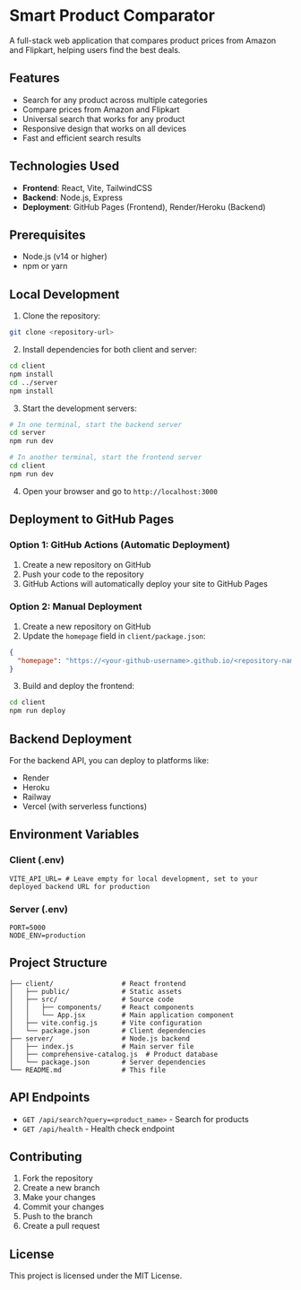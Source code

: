 # Smart Product Comparator

A full-stack web application that compares product prices from Amazon and Flipkart, helping users find the best deals.

## Features

- Search for any product across multiple categories
- Compare prices from Amazon and Flipkart
- Universal search that works for any product
- Responsive design that works on all devices
- Fast and efficient search results

## Technologies Used

- **Frontend**: React, Vite, TailwindCSS
- **Backend**: Node.js, Express
- **Deployment**: GitHub Pages (Frontend), Render/Heroku (Backend)

## Prerequisites

- Node.js (v14 or higher)
- npm or yarn

## Local Development

1. Clone the repository:
```bash
git clone <repository-url>
```

2. Install dependencies for both client and server:
```bash
cd client
npm install
cd ../server
npm install
```

3. Start the development servers:
```bash
# In one terminal, start the backend server
cd server
npm run dev

# In another terminal, start the frontend server
cd client
npm run dev
```

4. Open your browser and go to `http://localhost:3000`

## Deployment to GitHub Pages

### Option 1: GitHub Actions (Automatic Deployment)

1. Create a new repository on GitHub
2. Push your code to the repository
3. GitHub Actions will automatically deploy your site to GitHub Pages

### Option 2: Manual Deployment

1. Create a new repository on GitHub
2. Update the `homepage` field in `client/package.json`:
```json
{
  "homepage": "https://<your-github-username>.github.io/<repository-name>"
}
```

3. Build and deploy the frontend:
```bash
cd client
npm run deploy
```

## Backend Deployment

For the backend API, you can deploy to platforms like:
- Render
- Heroku
- Railway
- Vercel (with serverless functions)

## Environment Variables

### Client (.env)
```env
VITE_API_URL= # Leave empty for local development, set to your deployed backend URL for production
```

### Server (.env)
```env
PORT=5000
NODE_ENV=production
```

## Project Structure

```
├── client/                 # React frontend
│   ├── public/             # Static assets
│   ├── src/                # Source code
│   │   ├── components/     # React components
│   │   └── App.jsx         # Main application component
│   ├── vite.config.js      # Vite configuration
│   └── package.json        # Client dependencies
├── server/                 # Node.js backend
│   ├── index.js            # Main server file
│   ├── comprehensive-catalog.js  # Product database
│   └── package.json        # Server dependencies
└── README.md               # This file
```

## API Endpoints

- `GET /api/search?query=<product_name>` - Search for products
- `GET /api/health` - Health check endpoint

## Contributing

1. Fork the repository
2. Create a new branch
3. Make your changes
4. Commit your changes
5. Push to the branch
6. Create a pull request

## License

This project is licensed under the MIT License.